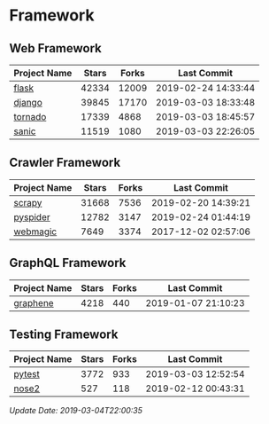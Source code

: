 # Framework

## Web Framework

| Project Name | Stars | Forks | Last Commit |
| ------------ | ----- | ----- | ----------- |
| [flask](https://github.com/pallets/flask) | 42334 | 12009 | 2019-02-24 14:33:44 |
| [django](https://github.com/django/django) | 39845 | 17170 | 2019-03-03 18:33:48 |
| [tornado](https://github.com/tornadoweb/tornado) | 17339 | 4868 | 2019-03-03 18:45:57 |
| [sanic](https://github.com/huge-success/sanic) | 11519 | 1080 | 2019-03-03 22:26:05 |

## Crawler Framework

| Project Name | Stars | Forks | Last Commit |
| ------------ | ----- | ----- | ----------- |
| [scrapy](https://github.com/scrapy/scrapy) | 31668 | 7536 | 2019-02-20 14:39:21 |
| [pyspider](https://github.com/binux/pyspider) | 12782 | 3147 | 2019-02-24 01:44:19 |
| [webmagic](https://github.com/code4craft/webmagic) | 7649 | 3374 | 2017-12-02 02:57:06 |

## GraphQL Framework

| Project Name | Stars | Forks | Last Commit |
| ------------ | ----- | ----- | ----------- |
| [graphene](https://github.com/graphql-python/graphene) | 4218 | 440 | 2019-01-07 21:10:23 |

## Testing Framework

| Project Name | Stars | Forks | Last Commit |
| ------------ | ----- | ----- | ----------- |
| [pytest](https://github.com/pytest-dev/pytest) | 3772 | 933 | 2019-03-03 12:52:54 |
| [nose2](https://github.com/nose-devs/nose2) | 527 | 118 | 2019-02-12 00:43:31 |

*Update Date: 2019-03-04T22:00:35*